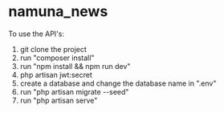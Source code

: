 # namuna_news
To use the API's: 
  1. git clone the project
  2. run "composer install"
  3. run "npm install && npm run dev"
  4. php artisan jwt:secret
  5. create a database and change the database name in ".env"
  6. run "php artisan migrate --seed"
  7. run "php artisan serve"
